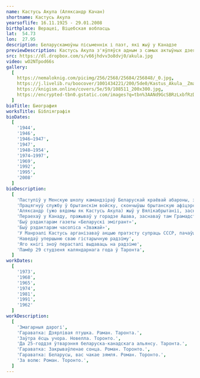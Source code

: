 ```yaml
---
name: Кастусь Акула (Аляксандр Качан)
shortname: Кастусь Акула
yearsoflife: 16.11.1925 - 29.01.2008
birthplace: Верацеі, Віцебская вобласць
lat:  54.73
lon:  27.95
description: Беларускамоўны пісьменнік і паэт, які жыў у Канадзе
previewDescription: Кастусь Акула з'яўляўся адным з самых актыўных дзеячаў беларускай дыяспары. Грамадскай працай пачаў займацца яшчэ ў Нямеччыне, працаваў у беларускай газеце "Бацькаўшчына" (Мюнхен). Там жа пачаў пісаць і друкавацца ў розных беларускіх эмігранцкіх выданнях. У Канадзе шмат часу аддаваў арганізацыі беларускіх суполак, заснаванню царквы ў Таронта, працы ў нядзельных школах, рэдагаванню часопіса "Зважай", супрацоўніцтву з беларусамі ЗША. К.Акула быў адным з арганізатараў "Згуртавання беларусаў Канады" і яго першым старшынёй. Арганізаваў выпуск штомесячнай газеты "Беларускі эмігрант".
src: https://dl.dropbox.com/s/v66jhdvv3o8dvj0/akula.jpg
video: wO2NTpod66s
gallery:
  [
    https://nemaloknig.com/picimg/256/2568/25684/256848/_0.jpg,
    https://j.livelib.ru/boocover/1001434221/200/5de0/Kastus_Akula__Zmagarnyya_darogi.jpg,
    https://knigism.online/covers/5e/59/108511_200x300.jpg,
    https://encrypted-tbn0.gstatic.com/images?q=tbn%3AANd9GcSBRzLxbfRzD8YztkxamAAO8_mptQel_sdmZO04FCmwsojW6xAE,
  ]
bioTitle: Биография
worksTitle: Бібліяграфія
bioDates: 
  [
    '1944',
    '1946',
    '1946—1947',
    '1947',
    '1948—1954',
    '1974—1997',
    '1969',
    '1992',
    '1995',
    '2008'
  ]
bioDescription: 
  [
    'Паступіў у Менскую школу камандзіраў Беларускай краёвай абароны, з якой адступіў на Захад. Ён трапіў з нямецкімі войскамі ў Францыю, аднак адтуль збег на бок французскіх партызанаў. Працягнуў службу ў 2-м Польскім корпусе Уладзіслава Андэрса як грамадзянін Польшчы, у яго складзе ваяваў у Італіі',
    'Працягнуў службу ў брытанскім войску, скончыўшы брытанскую афіцэрскую школу і вярнуўшыся ў званні капрала ў Італію',
    'Аляксандр (ужо вядомы як Кастусь Акула) жыў у Вялікабрытаніі, заснаваўшы Грамадства беларусаў у Вялікабрытаніі',
    'Пераехаў у Канаду, пражываў у горадзе Ашава, заснаваў там Грамадства беларусаў у Канадзе і стаў першым яго старшынёй',
    'Быў рэдактарам газеты «Беларускі эмігрант»',
    'Быў рэдактарам часопіса «Зважай»',
    'У Манрэалі Кастусь арганізаваў акцыю пратэсту супраць СССР, пачаўшы выкрыкваць антысавецкія лозунгі і раскідваць ўверх брашуры',
    'Наведаў упершыню сваю гістарычную радзіму',
    'Яго кнігі зноў перасталі выдаваць на радзіме',
    'Памёр 29 студзеня каляндарнага года ў Таронта',
  ]
workDates: 
  [
    '1973',
    '1968',
    '1965',
    '1974',
    '1981',
    '1991',
    '1962'
  ]
workDescription: 
  [
    'Змагарныя дарогі',
    'Гараватка: Дзярлівая птушка. Раман. Таронта.',
    'Заўтра ёсць учора. Новелла. Торонто.',
    'Да 25-годдзя ўтварэння беларуска-канадскага альянсу. Таронта.',
    'Гараватка: Закрываўленае сонца. Роман. Торонто.',
    'Гараватка: Беларусы, вас чакае зямля. Роман. Торонто.',
    'За волю: Роман. Торонто.',
  ]
---
```



